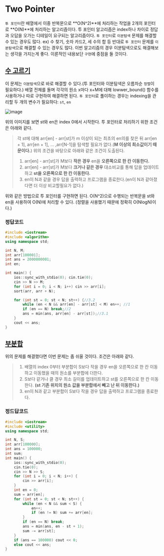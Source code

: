 # Two Pointer
`투 포인터`란 배열에서 이중 반복문으로 **O(N^2)**에 처리하는 작업을 2개의 포인터로 **O(N)**에 처리하는 알고리즘이다.
투 포인터 알고리즘은 index하나 차이로 정답과 오답을 오가는 디테일이 요구되는 알고리즘이다.
`투 포인터`로 `이분탐색` 문제를 해결할 수 있는 경우도 많다. ex) 수 찾기, 숫자 카드2, 세 수의 합 등
반대로 `투 포인터` 문제를 `이분탐색`으로 해결할 수 있는 경우도 많다.
이번 알고리즘의 경우 이분탐색으로도 해결해보는 생각을 가지는게 좋다. 
이론적인 내용보단 `구현`에 중점을 둘 것이다. 

## [수 고르기](https://www.acmicpc.net/problem/2230)
이 문제는 `이분탐색`으로 바로 해결할 수 있다.(투 포인터와 이분탐색은 오름차순 `정렬`이 필요하다.)
배열 전체를 돌며 각각의 원소 x마다 x+M에 대해 lowwer_bound() 함수를 사용하거나 따로 구현하여 해결하면 된다.
`투 포인터`로 풀이하는 경우는 indexing을 관리할 두 개의 변수가 필요하다: `st`, `en`

![image](https://user-images.githubusercontent.com/86244920/208840727-8bd5cd31-444f-4264-9eed-ccfeff7ea38f.png)

위의 이미지를 보면 st와 en은 index 0에서 시작한다. 투 포인터로 처리하기 위한 조건은 아래와 같다.
> 각 st에 대해 arr[en] - arr[st]가 m 이상이 되는 최초의 en의를 찾은 뒤 arr[en + 1], arr[en + 1], ... ,arr[N-1]을 탐색할 필요가 없다.(**M 이상의 최소값이기 때문이다.**)
위의 조건을 바탕으로 아래와 같은 조건이 도출된다.
>1. arr[en] - arr[st]가 M보다 **작은 경우** en을 **오른쪽으로 한 칸 이동한다.**
>2. arr[en] - arr[st]가 M보다 **크거나 같은 경우** 대소비교를 통해 답을 업데이트하고 **st을 오른쪽으로 한 칸 이동한다.**
>3. en이 N과 같을 경우 답을 출력하고 프로그램을 종료한다.(en이 N과 같아졌다면 더 이상 비교할필요가 없다.)

위와 같은 방법으로 투 포인터를 구현하면 된다. O(N^2)으로 수행되는 반복문을 st와 en을 사용하여 O(N)에 처리할 수 있다.
(정렬을 사용했기 때문에 정확히 O(NlogN)이다.)
### 정답코드
```cpp
#include <iostream>
#include <algorithm>
using namespace std;

int N, M;
int arr[100001];
int ans = 2000000001;
int en;

int main() {
	ios::sync_with_stdio(0); cin.tie(0);
	cin >> N >> M;
	for (int i = 0; i < N; i++) cin >> arr[i];
	sort(arr, arr + N);

	for (int st = 0; st < N; st++) {//3.2
		while (en < N && arr[en] - arr[st] < M) en++; //1
		if (en == N) break;//2
		ans = min(ans, arr[en] - arr[st]);//3.1
	}
	cout << ans;
}
```

## [부분합](https://www.acmicpc.net/problem/1806)
위의 문제를 해결했다면 이번 문제는 좀 쉬울 것이다.
조건은 아래와 같다.
>1. 배열의 index 0부터 부분합이 S보다 작을 경우 en을 오른쪽으로 한 칸 이동하고 이동했을 때의 원소를 부분합에 더한다.
>2. S보다 같거나 클 경우 최소 길이를 업데이트하고 st를 오른쪽으로 한 칸 이동한다.
>**(st 기존 위치의 원소 값을 부분합에서 빼고 난 뒤 이동한다.)**
>3. en이 N과 같고 부분합이 S보다 작을 경우 답을 출력하고 프로그램을 종료한다.
### 정드답코드
```cpp
#include <iostream>
#include <utility>
using namespace std;

int N, S;
int arr[100000];
int ans = 100000;
int sum;
int main() {
	ios::sync_with_stdio(0);
	cin.tie(0);
	cin >> N >> S;
	for (int i = 0; i < N; i++) {
		cin >> arr[i];
	}
	int en = 0;
	sum = arr[en];
	for (int st = 0; st < N; st++) {
		while (en < N && sum < S) {
			en++;
			if (en != N) sum += arr[en];
		}
		if (en == N) break;
		ans = min(ans, en - st + 1);
		sum -= arr[st];
	}
	if (ans == 100000) cout << 0;
	else cout << ans;
}	
```

